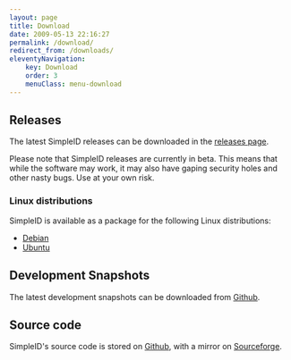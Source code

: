 ```yaml
---
layout: page
title: Download
date: 2009-05-13 22:16:27
permalink: /download/
redirect_from: /downloads/
eleventyNavigation:
    key: Download
    order: 3
    menuClass: menu-download
---
```


## Releases

The latest SimpleID releases can be downloaded in the <a href="/releases">releases page</a>.

Please note that SimpleID releases are currently in beta. This means that while the software may work, it may also have gaping security holes and other nasty bugs. Use at your own risk.

### Linux distributions

SimpleID is available as a package for the following Linux distributions:

- [Debian](http://packages.debian.org/simpleid)
- [Ubuntu](https://launchpad.net/ubuntu/+source/simpleid)

## Development Snapshots

<p>The latest development snapshots can be downloaded from <a href="https://github.com/simpleid/simpleid/archive/master.zip">Github</a>.</p>

## Source code

SimpleID's source code is stored on [Github](https://github.com/simpleid/simpleid),
with a mirror on [Sourceforge](https://sourceforge.net/p/simpleid/code/ci/master/tree/).
